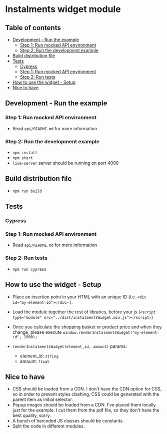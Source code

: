 # Instalments widget module

## Table of contents
- [Development - Run the example](#development-run-the-example)
  * [Step 1: Run mocked API environment](#step-1-run-mocked-api-environment)
  * [Step 2: Run the development example](#step-2-run-the-development-example)
- [Build distribution file ](#build-distribution-file)
- [Tests](#tests)
  * [Cypress](#cypress)
  * [Step 1: Run mocked API environment](#step-1-run-mocked-api-environment-1)
  * [Step 2: Run tests](#step-2-run-tests)
- [How to use the widget - Setup](#how-to-use-the-widget-setup)
- [Nice to have](#nice-to-have)

## Development - Run the example

### Step 1: Run mocked API environment
* Read `api/README.md` for more information

### Step 2: Run the development example
* `npm install`
* `npm start`
* `live-server` server should be running on port 4000

## Build distribution file 
* `npm run build`

## Tests

### Cypress

### Step 1: Run mocked API environment
* Read `api/README.md` for more information

### Step 2: Run tests
* `npm run cypress`

## How to use the widget - Setup

* Place an insertion point in your HTML with an unique ID (i.e. `<div id="my-element-id"></div>` ).
* Load the module together the rest of libraries, before your js (`<script type="module" src="../dist/instalmentsWidget.min.js"></script>`)
* Once you calculate the shopping basket or product price and when they change, please execute `window.renderInstalmentsWidget("my-element-id", 1500);`
* `renderInstalmentsWidget(element_id, amount)` params:

    * element_id: `string`
    * amount: `float`

## Nice to have

* CSS should be loaded from a CDN. I don't have the CDN option for CSS, so in order to prevent styles clashing, CSS could be generated with the parent item as initial selector.
* Popup images should be loaded from a CDN. I've placed them locally just for the example. I cut them from the pdf file, so they don't have the best quality, sorry.
* A bunch of harcoded JS classes should be constants.
* Split the code in different modules.

